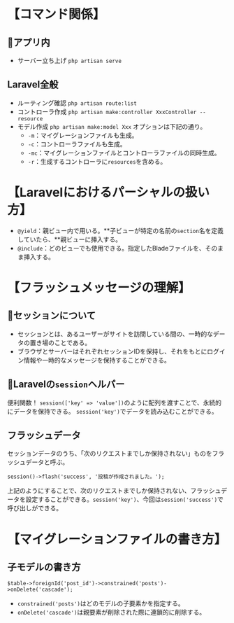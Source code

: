 # 【コマンド関係】
## 🍠アプリ内
* サーバー立ち上げ
  `php artisan serve`
## Laravel全般
* ルーティング確認
  `php artisan route:list`
* コントローラ作成
  `php artisan make:controller XxxController --resource`
* モデル作成
  `php artisan make:model Xxx`
  オプションは下記の通り。
  * `-m`：マイグレーションファイルも生成。
  * `-c`：コントローラファイルも生成。
  * `-mc`：マイグレーションファイルとコントローラファイルの同時生成。
  * `-r`：生成するコントローラに`resources`を含める。

# 【Laravelにおけるパーシャルの扱い方】
* `@yield`：親ビュー内で用いる。**子ビューが特定の名前の`section`名を定義していたら、**親ビューに挿入する。
* `@include`：どのビューでも使用できる。指定したBladeファイルを、そのまま挿入する。

# 【フラッシュメッセージの理解】
## 🍠セッションについて
* セッションとは、あるユーザーがサイトを訪問している間の、一時的なデータの置き場のことである。
* ブラウザとサーバーはそれぞれセッションIDを保持し、それをもとにログイン情報や一時的なメッセージを保持することができる。

## 🍠Laravelの`session`ヘルパー
便利関数！
`session(['key' => 'value'])`のように配列を渡すことで、永続的にデータを保持できる。
`session('key')`でデータを読み込むことができる。

## フラッシュデータ
セッションデータのうち、「次のリクエストまでしか保持されない」ものをフラッシュデータと呼ぶ。
```
session()->flash('success', '投稿が作成されました。');
```
上記のようにすることで、次のリクエストまでしか保持されない、フラッシュデータを設定することができる。`session('key')`、今回は`session('success')`で呼び出しができる。

# 【マイグレーションファイルの書き方】
## 子モデルの書き方
```
$table->foreignId('post_id')->constrained('posts')->onDelete('cascade');
```
* `constrained('posts')`はどのモデルの子要素かを指定する。
* `onDelete('cascade')`は親要素が削除された際に連鎖的に削除する。
